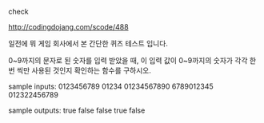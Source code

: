 check

http://codingdojang.com/scode/488

일전에 뭐 게임 회사에서 본 간단한 퀴즈 테스트 입니다.

0~9까지의 문자로 된 숫자를 입력 받았을 때, 이 입력 값이 0~9까지의 숫자가 각각 한 번 씩만 사용된 것인지 확인하는 함수를 구하시오.

sample inputs: 0123456789 01234 01234567890 6789012345 012322456789

sample outputs: true false false true false
